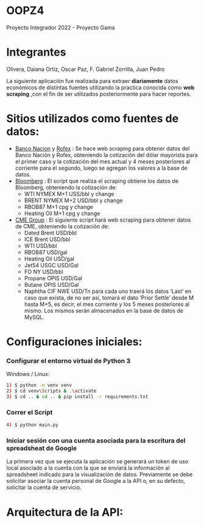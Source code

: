# OOPZ4
Proyecto Integrador 2022 - Proyecto Gama

# Integrantes 
Olivera, Daiana
Ortiz, Oscar
Paz, F. Gabriel
Zorrilla, Juan Pedro

La siguiente aplicación fue realizada para extraer **diariamente** datos económicos de
distintas fuentes utilizando la practica conocida como **web scraping**
,con el fin de ser utilizados posteriormente para hacer reportes.

#  Sitios utilizados como fuentes de datos:
* [Banco Nacion](https://www.bna.com.ar/Personas) y [Rofex](https://www.matbarofex.com.ar/) : Se hace web scraping para obtener datos del Banco Nación y Rofex, obteniendo la cotización del dólar mayorista para el primer caso y la cotización del mes actual y 4 meses posteriores al corriente para el segundo, luego se agregan los valores a la base de datos.
* [Bloomberg](https://www.bloomberg.com) : El script que realiza el scraping obtiene los datos de Bloomberg, obteniendo la cotización de:
  * WTI NYMEX M+1 USS/bbl y change
  * BRENT NYMEX M+2 USD/bbl y change 
  * RBOB87 M+1 cpg y change
  * Heating Oil M+1 cpg y change
* [CME Group](https://www.cmegroup.com/) :  El siguiente script hará web scraping para obtener datos de CME, obteniendo la cotización de:
  * Dated Brent USD/bbl  
  * ICE Brent USD/bbl 
  * WTI USD/bbl
  * RBOB87 USD/gal
  * Heating Oil USD/gal 
  * Jet54 USGC USD/Gal
  * FO NY USD/bbl
  * Propane OPIS USD/Gal
  * Butane OPIS USD/Gal
  * Naphtha CIF NWE USD/Tn
para cada uno traerá los datos ‘Last’ en caso que exista, de no ser así, tomará el dato ‘Prior Settle’ desde M hasta M+5, es decir, el mes corriente y los 5 meses posteriores al mismo. Los mismos serán almacenados en la base de datos de MySQL.

# Configuraciones iniciales: 
### Configurar el entorno virtual de Python 3
Windows / Linux:
```bash
1) $ python -m venv venv
2) $ cd venv\Scripts & .\activate
3) $ cd .. & cd .. & pip install -r requirements.txt
```
### Correr el Script
```bash
4) $ python main.py
```
### Iniciar sesión con una cuenta asociada para la escritura del spreadsheat de Google
La primera vez que se ejecuta la aplicación se generará un token de uso local asociado a la cuenta con la que se enviará la información al spreadsheet indicado para la visualización de datos. Previamente se debe solicitar asociar la cuenta personal de Google a la API o, en su defecto, solicitar la cuenta de servicio.

# Arquitectura de la API:
